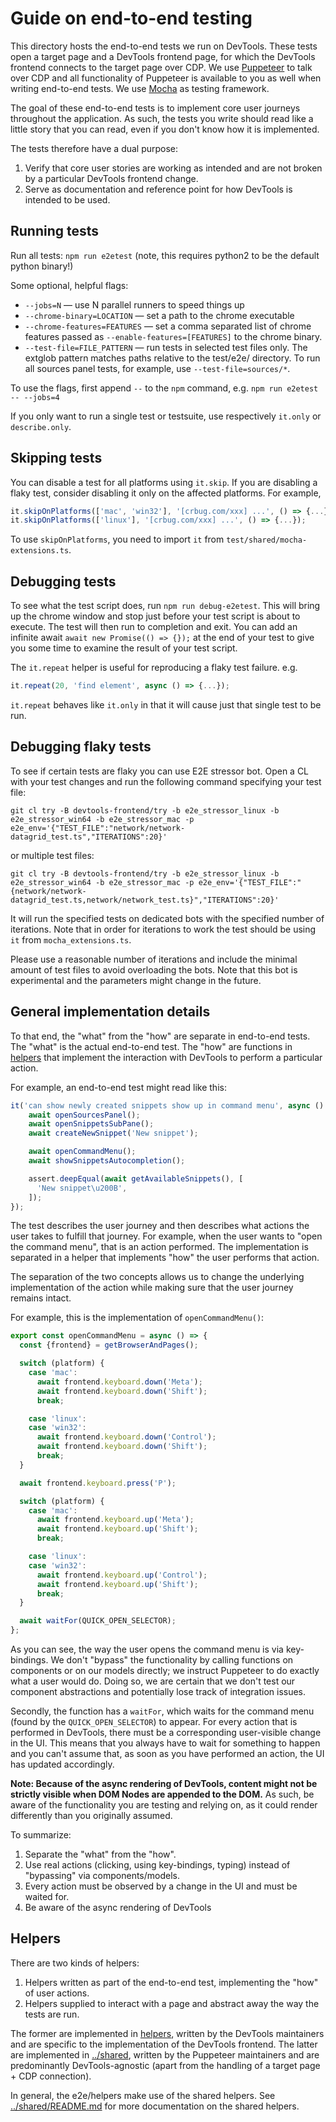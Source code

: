 # Guide on end-to-end testing

This directory hosts the end-to-end tests we run on DevTools.
These tests open a target page and a DevTools frontend page, for which the DevTools frontend connects to the target page over CDP.
We use [Puppeteer] to talk over CDP and all functionality of Puppeteer is available to you as well when writing end-to-end tests.
We use [Mocha] as testing framework.

The goal of these end-to-end tests is to implement core user journeys throughout the application.
As such, the tests you write should read like a little story that you can read, even if you don't know how it is implemented.

The tests therefore have a dual purpose:
1. Verify that core user stories are working as intended and are not broken by a particular DevTools frontend change.
1. Serve as documentation and reference point for how DevTools is intended to be used.

## Running tests
Run all tests: `npm run e2etest` (note, this requires python2 to be the default python binary!)

Some optional, helpful flags:
* `--jobs=N` — use N parallel runners to speed things up
* `--chrome-binary=LOCATION` — set a path to the chrome executable
* `--chrome-features=FEATURES` — set a comma separated list of chrome features passed as `--enable-features=[FEATURES]` to the chrome binary.
* `--test-file=FILE_PATTERN` — run tests in selected test files only. The extglob pattern matches paths relative to the test/e2e/ directory. To run all sources panel tests, for example, use `--test-file=sources/*`.

To use the flags, first append `--` to the `npm` command, e.g.
`npm run e2etest -- --jobs=4`

If you only want to run a single test or testsuite, use respectively `it.only` or `describe.only`.

## Skipping tests

You can disable a test for all platforms using `it.skip`. If you are disabling a flaky test, consider
disabling it only on the affected platforms. For example,

```js
it.skipOnPlatforms(['mac', 'win32'], '[crbug.com/xxx] ...', () => {...});
it.skipOnPlatforms(['linux'], '[crbug.com/xxx] ...', () => {...});
```

To use `skipOnPlatforms`, you need to import `it` from `test/shared/mocha-extensions.ts`.

## Debugging tests
To see what the test script does, run `npm run debug-e2etest`. This will bring up the chrome window and stop just
before your test script is about to execute. The test will then run to completion and exit. You can add an infinite
await `await new Promise(() => {});` at the end of your test to give you some time to examine the result of your
test script.

The `it.repeat` helper is useful for reproducing a flaky test failure. e.g.

```js
it.repeat(20, 'find element', async () => {...});
```

`it.repeat` behaves like `it.only` in that it will cause just that single test to be run.

## Debugging flaky tests
To see if certain tests are flaky you can use E2E stressor bot. Open a CL with your test changes and run the following command specifying your test file:

```
git cl try -B devtools-frontend/try -b e2e_stressor_linux -b e2e_stressor_win64 -b e2e_stressor_mac -p e2e_env='{"TEST_FILE":"network/network-datagrid_test.ts","ITERATIONS":20}'
```

or multiple test files:

```
git cl try -B devtools-frontend/try -b e2e_stressor_linux -b e2e_stressor_win64 -b e2e_stressor_mac -p e2e_env='{"TEST_FILE":"{network/network-datagrid_test.ts,network/network_test.ts}","ITERATIONS":20}'
```

It will run the specified tests on dedicated bots with the specified number of iterations. Note that in order for iterations to work the test should be using `it` from `mocha_extensions.ts`.

Please use a reasonable number of iterations and include the minimal amount of test files to avoid overloading the bots.
Note that this bot is experimental and the parameters might change in the future.

## General implementation details

To that end, the "what" from the "how" are separate in end-to-end tests.
The "what" is the actual end-to-end test.
The "how" are functions in [helpers](helpers/) that implement the interaction with DevTools to perform a particular action.

For example, an end-to-end test might read like this:

```js
it('can show newly created snippets show up in command menu', async () => {
    await openSourcesPanel();
    await openSnippetsSubPane();
    await createNewSnippet('New snippet');

    await openCommandMenu();
    await showSnippetsAutocompletion();

    assert.deepEqual(await getAvailableSnippets(), [
      'New snippet\u200B',
    ]);
});
```

The test describes the user journey and then describes what actions the user takes to fulfill that journey.
For example, when the user wants to "open the command menu", that is an action performed.
The implementation is separated in a helper that implements "how" the user performs that action.

The separation of the two concepts allows us to change the underlying implementation of the action while making sure that the user journey remains intact.

For example, this is the implementation of `openCommandMenu()`:

```js
export const openCommandMenu = async () => {
  const {frontend} = getBrowserAndPages();

  switch (platform) {
    case 'mac':
      await frontend.keyboard.down('Meta');
      await frontend.keyboard.down('Shift');
      break;

    case 'linux':
    case 'win32':
      await frontend.keyboard.down('Control');
      await frontend.keyboard.down('Shift');
      break;
  }

  await frontend.keyboard.press('P');

  switch (platform) {
    case 'mac':
      await frontend.keyboard.up('Meta');
      await frontend.keyboard.up('Shift');
      break;

    case 'linux':
    case 'win32':
      await frontend.keyboard.up('Control');
      await frontend.keyboard.up('Shift');
      break;
  }

  await waitFor(QUICK_OPEN_SELECTOR);
};
```

As you can see, the way the user opens the command menu is via key-bindings.
We don't "bypass" the functionality by calling functions on components or on our models directly; we instruct Puppeteer to do exactly what a user would do.
Doing so, we are certain that we don't test our component abstractions and potentially lose track of integration issues.

Secondly, the function has a `waitFor`, which waits for the command menu (found by the `QUICK_OPEN_SELECTOR`) to appear.
For every action that is performed in DevTools, there must be a corresponding user-visible change in the UI.
This means that you always have to wait for something to happen and you can't assume that, as soon as you have performed an action, the UI has updated accordingly.

**Note: Because of the async rendering of DevTools, content might not be strictly visible when DOM Nodes are appended to the DOM.**
As such, be aware of the functionality you are testing and relying on, as it could render differently than you originally assumed.

To summarize:
1. Separate the "what" from the "how".
1. Use real actions (clicking, using key-bindings, typing) instead of "bypassing" via components/models.
1. Every action must be observed by a change in the UI and must be waited for.
1. Be aware of the async rendering of DevTools

## Helpers

There are two kinds of helpers:
1. Helpers written as part of the end-to-end test, implementing the "how" of user actions.
1. Helpers supplied to interact with a page and abstract away the way the tests are run.

The former are implemented in [helpers](helpers/), written by the DevTools maintainers and are specific to the implementation of the DevTools frontend.
The latter are implemented in [../shared](../shared/), written by the Puppeteer maintainers and are predominantly DevTools-agnostic (apart from the handling of a target page + CDP connection).

In general, the e2e/helpers make use of the shared helpers.
See [../shared/README.md](../shared/README.md) for more documentation on the shared helpers.

[Puppeteer]: https://pptr.dev/
[Mocha]: https://mochajs.org
